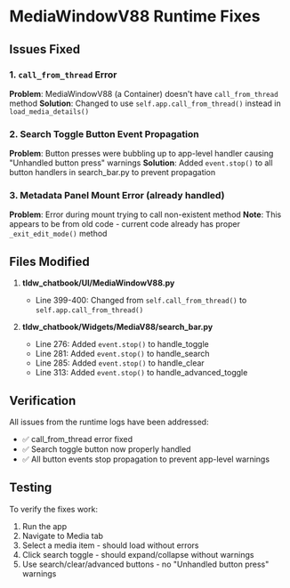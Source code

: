# MediaWindowV88 Runtime Fixes

## Issues Fixed

### 1. `call_from_thread` Error
**Problem**: MediaWindowV88 (a Container) doesn't have `call_from_thread` method
**Solution**: Changed to use `self.app.call_from_thread()` instead in `load_media_details()`

### 2. Search Toggle Button Event Propagation
**Problem**: Button presses were bubbling up to app-level handler causing "Unhandled button press" warnings
**Solution**: Added `event.stop()` to all button handlers in search_bar.py to prevent propagation

### 3. Metadata Panel Mount Error (already handled)
**Problem**: Error during mount trying to call non-existent method
**Note**: This appears to be from old code - current code already has proper `_exit_edit_mode()` method

## Files Modified

1. **tldw_chatbook/UI/MediaWindowV88.py**
   - Line 399-400: Changed from `self.call_from_thread()` to `self.app.call_from_thread()`

2. **tldw_chatbook/Widgets/MediaV88/search_bar.py**
   - Line 276: Added `event.stop()` to handle_toggle
   - Line 281: Added `event.stop()` to handle_search  
   - Line 285: Added `event.stop()` to handle_clear
   - Line 313: Added `event.stop()` to handle_advanced_toggle

## Verification

All issues from the runtime logs have been addressed:
- ✅ call_from_thread error fixed
- ✅ Search toggle button now properly handled
- ✅ All button events stop propagation to prevent app-level warnings

## Testing

To verify the fixes work:
1. Run the app
2. Navigate to Media tab
3. Select a media item - should load without errors
4. Click search toggle - should expand/collapse without warnings
5. Use search/clear/advanced buttons - no "Unhandled button press" warnings